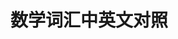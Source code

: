 # 数学词汇中英文对照


[高等数学常用术语中英文对照一览表 - 袁学长带你行的文章 - 知乎]: https://zhuanlan.zhihu.com/p/526419420

[常用数学术语中英文表达对照]: https://www.cnblogs.com/kelsen/p/9384958.html

[常见数学术语中英文对照]: https://magicliang.github.io/2019/10/28/常见数学术语中英文对照/
